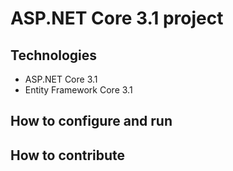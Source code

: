 # ASP.NET Core 3.1 project
## Technologies
- ASP.NET Core 3.1
- Entity Framework Core 3.1
## How to configure and run
## How to contribute